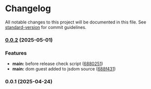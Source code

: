 # Changelog

All notable changes to this project will be documented in this file. See [standard-version](https://github.com/conventional-changelog/standard-version) for commit guidelines.

### [0.0.2](https://github.com/silentium-lab/silentium-jsdom/compare/v0.0.1...v0.0.2) (2025-05-01)


### Features

* **main:** before release check script ([6880251](https://github.com/silentium-lab/silentium-jsdom/commit/68802516afadc9a30b7e4dfcbaed6b065f10e0f4))
* **main:** dom guest added to jsdom source ([688f431](https://github.com/silentium-lab/silentium-jsdom/commit/688f431af3c2452625875c4e071638b068309ee4))

### 0.0.1 (2025-04-24)

